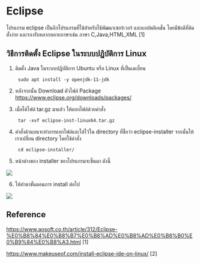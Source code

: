 # Eclipse

โปรแกรม eclipse เป็นอีกโปรแกรมที่ใช้สำหรับใช้พัฒนาเซอร์เวอร์ และแอปพลิเคชั่น โดยมีข้อดีที่ติดตั้งง่าย และรองรับหลากหลายภาษาเช่น ภาษา C,Java,HTML,XML [1]

## วิธีการติดตั้ง Eclipse ในระบบปฏิบัติการ Linux

1. ติดตั้ง Java ในระบบปฏิบัติการ Ubuntu หรือ Linux ที่เป็นเดเบี้ยน

        sudo apt install -y openjdk-11-jdk


2. หลังจากนั้น Download ตัวไฟล์ Package
  https://www.eclipse.org/downloads/packages/


3. เมื่อได้ไฟล์ tar.gz มาแล้ว ให้แยกไฟล์ด้วยคำสั่ง
        
        tar -xvf eclipse-inst-linux64.tar.gz

4. คำสั่งด้านบนจะทำการแยกไฟล์และใส่ไว้ใน directory ที่ชื่อว่า eclipse-installer จากนั้นให้เราเปลี่ยน directory โดยใช้คำสั่ง

        cd eclipse-installer/

5. หน้าต่างของ installer ของโปรแกรมจะขึ้นมา
 ดังนี้

![](eclipse1.jpg)

6. ให้ทำตาขั้นตอนการ install ต่อไป 

![](eclipse2.jpg)



## Reference

https://www.aosoft.co.th/article/312/Eclipse-%E0%B8%84%E0%B8%B7%E0%B8%AD%E0%B8%AD%E0%B8%B0%E0%B9%84%E0%B8%A3.html [1]

https://www.makeuseof.com/install-eclipse-ide-on-linux/ [2]

